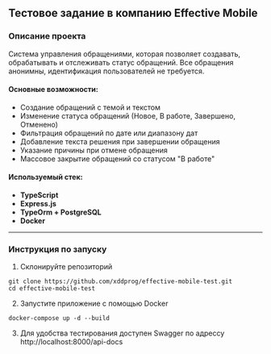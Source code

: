 ## Тестовое задание в компанию Effective Mobile

### Описание проекта
Система управления обращениями, которая позволяет создавать, обрабатывать и отслеживать статус обращений. Все обращения анонимны, идентификация пользователей не требуется.

#### Основные возможности:
- Создание обращений с темой и текстом
- Изменение статуса обращений (Новое, В работе, Завершено, Отменено)
- Фильтрация обращений по дате или диапазону дат
- Добавление текста решения при завершении обращения
- Указание причины при отмене обращения
- Массовое закрытие обращений со статусом "В работе"

#### Используемый стек:
- **TypeScript**
- **Express.js**
- **TypeOrm + PostgreSQL**
- **Docker**

---

### Инструкция по запуску
1. Склонируйте репозиторий
```
git clone https://github.com/xddprog/effective-mobile-test.git
cd effective-mobile-test
```
2. Запустите приложение с помощью Docker
```
docker-compose up -d --build
```
3. Для удобства тестирования доступен Swagger по адрессу http://localhost:8000/api-docs
